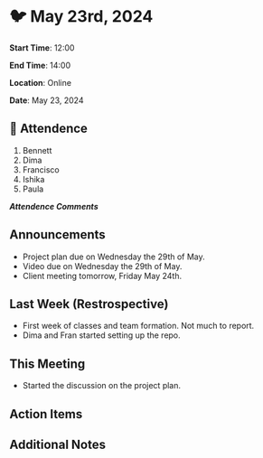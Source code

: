 # :bird: May 23rd, 2024

**Start Time**: 12:00

**End Time**: 14:00

**Location**: Online

**Date**: May 23, 2024

## 👋 Attendence

1. Bennett
2. Dima
3. Francisco
4. Ishika
5. Paula

***Attendence Comments***

## Announcements

- Project plan due on Wednesday the 29th of May.
- Video due on Wednesday the 29th of May.
- Client meeting tomorrow, Friday May 24th.

## Last Week (Restrospective)

- First week of classes and team formation. Not much to report.
- Dima and Fran started setting up the repo.

## This Meeting  

- Started the discussion on the project plan.

## Action Items

## Additional Notes
